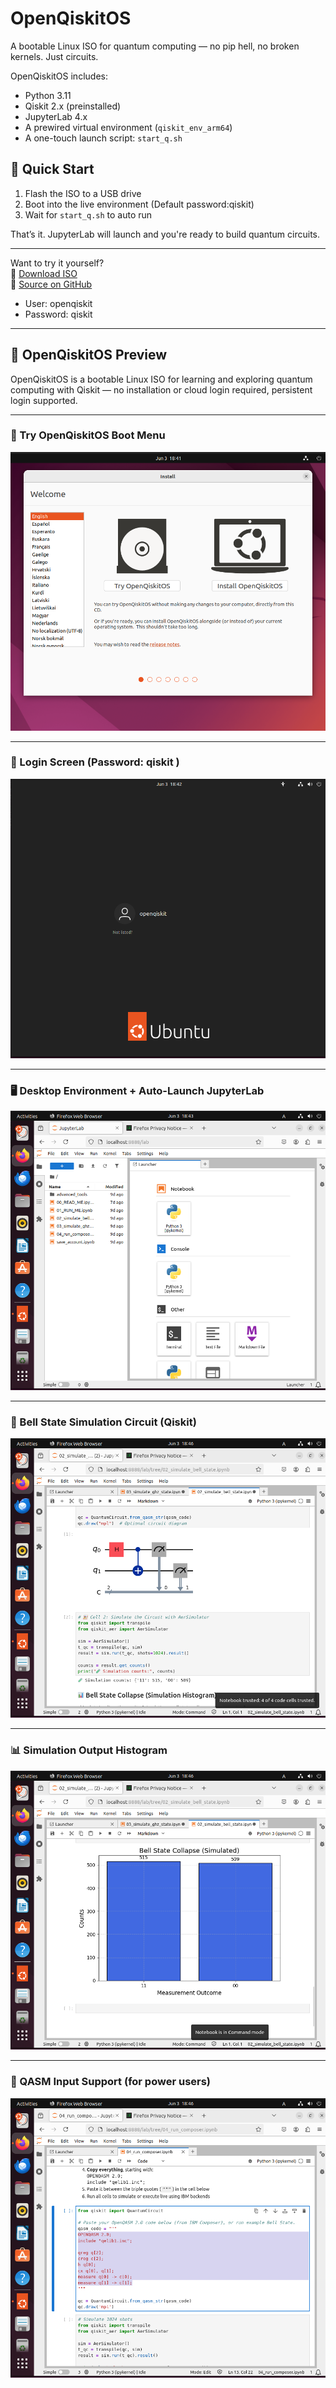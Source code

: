 # OpenQiskitOS

A bootable Linux ISO for quantum computing — no pip hell, no broken kernels. Just circuits.

OpenQiskitOS includes:
- Python 3.11
- Qiskit 2.x (preinstalled)
- JupyterLab 4.x
- A prewired virtual environment (`qiskit_env_arm64`)
- A one-touch launch script: `start_q.sh`

## 🚀 Quick Start

1. Flash the ISO to a USB drive  
2. Boot into the live environment (Default password:qiskit) 
3. Wait for `start_q.sh` to auto run

That’s it. JupyterLab will launch and you're ready to build quantum circuits.

---

Want to try it yourself?  
📀 [Download ISO](https://archive.org/details/openqiskitos-v0.1.2)  
💾 [Source on GitHub](https://github.com/LyndonShuster/OpenQiskitOS)

- User: openqiskit
- Password: qiskit

---

## 🚀 OpenQiskitOS Preview

OpenQiskitOS is a bootable Linux ISO for learning and exploring quantum computing with Qiskit — no installation or cloud login required, persistent login supported.

---

### 🧭 Try OpenQiskitOS Boot Menu
![Try OpenQiskitOS](screenshots/try_openqisktiOS.png)

---

### 🔐 Login Screen (Password: qiskit )
![Login](screenshots/login_openqiskit.png)

---

### 🖥️ Desktop Environment + Auto-Launch JupyterLab
![Homepage](screenshots/homepage_openqiskit.png)

---

### 🔗 Bell State Simulation Circuit (Qiskit)
![Bell Circuit](screenshots/sim_bell_openqiskit.png)

---

### 📊 Simulation Output Histogram
![Bell Collapse Histogram](screenshots/plot_bell_openqiskit.png)

---

### 🧪 QASM Input Support (for power users)
![QASM Block](screenshots/qasm_block_openqiskit.png)


